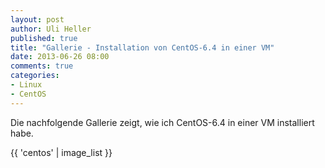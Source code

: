 ```yaml
---
layout: post
author: Uli Heller
published: true
title: "Gallerie - Installation von CentOS-6.4 in einer VM"
date: 2013-06-26 08:00
comments: true
categories:
- Linux
- CentOS
---
```


Die nachfolgende Gallerie zeigt, wie ich CentOS-6.4 in einer
VM installiert habe.

{{ 'centos' | image_list }} 
